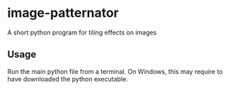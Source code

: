 # image-patternator
A short python program for tiling effects on images

## Usage
Run the main python file from a terminal. On Windows, this may require to have downloaded the python executable.
